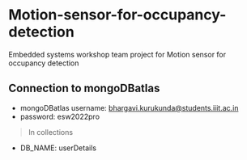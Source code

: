 # Motion-sensor-for-occupancy-detection
Embedded systems workshop team project for Motion sensor for occupancy detection
## Connection to mongoDBatlas
- mongoDBatlas username: bhargavi.kurukunda@students.iiit.ac.in
- password: esw2022pro
> In collections
- DB_NAME:  userDetails

